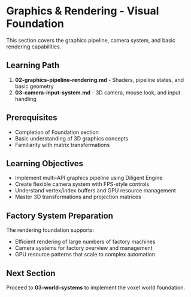 # Graphics & Rendering - Visual Foundation

This section covers the graphics pipeline, camera system, and basic rendering capabilities.

## Learning Path
1. **02-graphics-pipeline-rendering.md** - Shaders, pipeline states, and basic geometry
2. **03-camera-input-system.md** - 3D camera, mouse look, and input handling

## Prerequisites
- Completion of Foundation section
- Basic understanding of 3D graphics concepts
- Familiarity with matrix transformations

## Learning Objectives
- Implement multi-API graphics pipeline using Diligent Engine
- Create flexible camera system with FPS-style controls
- Understand vertex/index buffers and GPU resource management
- Master 3D transformations and projection matrices

## Factory System Preparation
The rendering foundation supports:
- Efficient rendering of large numbers of factory machines
- Camera systems for factory overview and management
- GPU resource patterns that scale to complex automation

## Next Section
Proceed to **03-world-systems** to implement the voxel world foundation.
